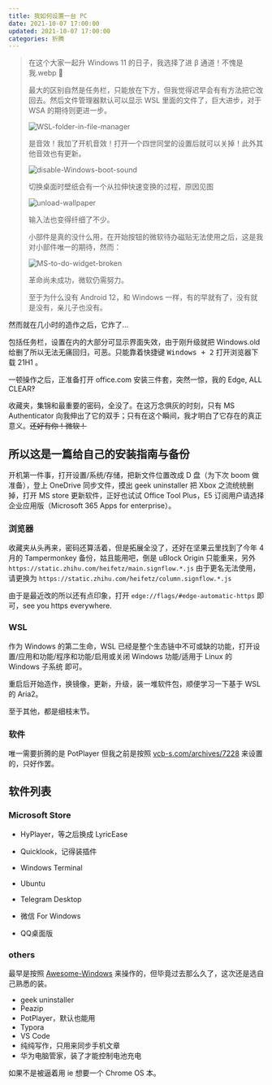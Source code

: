 ```yaml
---
title: 我如何设置一台 PC
date: 2021-10-07 17:00:00
updated: 2021-10-07 17:00:00
categories: 折腾
---
```


> 在这个大家一起升 Windows 11 的日子，我选择了进 β 通道！不愧是我.webp :triangular_flag_on_post:<!--more-->
>
> 最大的区别自然是任务栏，只能放在下方，但我觉得迟早会有有方法把它改回去。然后文件管理器默认可以显示 WSL 里面的文件了，巨大进步，对于 WSA 的期待则更进一步。
>
> ![WSL-folder-in-file-manager](../../images/set-a-pc/wsl-folder-in-file-manager.webp)
>
> 是音效！我加了开机音效！打开一个四世同堂的设置后就可以关掉！此外其他音效也有更新。
>
> ![disable-Windows-boot-sound](../../images/set-a-pc/disable-Windows-boot-sound.webp)
>
> 切换桌面时壁纸会有一个从拉伸快速变换的过程，原因见图
>
> ![unload-wallpaper](../../images/set-a-pc/unload-wallpaper.webp)
>
> 输入法也变得纤细了不少。
>
> 小部件是真的没什么用，在开始按钮的微软待办磁贴无法使用之后，这是我对小部件唯一的期待，然而：
>
> ![MS-to-do-widget-broken](../../images/set-a-pc/ms-to-do-widget-broken.webp)
>
> 革命尚未成功，微软仍需努力。
>
> 至于为什么没有 Android 12，和 Windows 一样，有的早就有了，没有就是没有，亲儿子也没有。

然而就在几小时的造作之后，它炸了…

包括任务栏，设置在内的大部分可显示界面失效，由于刚升级就把 Windows.old 给删了所以无法无痛回归，可恶。只能靠着快捷键 <kbd><kbd>Windows</kbd> + <kbd>2</kbd></kbd> 打开浏览器下载 21H1 。

一顿操作之后，正准备打开 office.com 安装三件套，突然一惊，我的 Edge, ALL CLEAR‽

收藏夹，集锦和最重要的密码，全没了。在这万念俱灰的时刻，只有 MS Authenticator 向我伸出了它的双手；只有在这个瞬间，我才明白了它存在的真正意义。~~还好有你！微软！~~

## 所以这是一篇给自己的安装指南与备份

开机第一件事，打开设置/系统/存储，把新文件位置改成 D 盘（为下次 boom 做准备），登上 OneDrive 同步文件，摸出 geek uninstaller 把 Xbox 之流统统删掉，打开 MS store 更新软件，正好也试试 Office Tool Plus，E5 订阅用户请选择企业应用版（Microsoft 365 Apps for enterprise）。

### 浏览器

收藏夹从头再来，密码还算活着，但是拓展全没了，还好在坚果云里找到了今年 4 月的 Tampermonkey 备份，姑且能用吧，倒是 uBlock Origin 只能重来，另外 `https://static.zhihu.com/heifetz/main.signflow.*.js` 由于更名无法使用，请更换为 `https://static.zhihu.com/heifetz/column.signflow.*.js`

由于是最近改的所以还有点印象，打开 `edge://flags/#edge-automatic-https` 即可，see you https everywhere.

### WSL

作为 Windows 的第二生命，WSL 已经是整个生态链中不可或缺的功能，打开设置/应用和功能/程序和功能/启用或关闭 Windows 功能/适用于 Linux 的 Windows 子系统 即可。

重启后开始造作，换镜像，更新，升级，装一堆软件包，顺便学习一下基于 WSL 的 Aria2。

至于其他，都是细枝末节。

### 软件

唯一需要折腾的是 PotPlayer 但我之前是按照 [vcb-s.com/archives/7228](https://vcb-s.com/archives/7228) 来设置的，只好作罢。

## 软件列表

### Microsoft Store

* HyPlayer，等之后换成 LyricEase

* Quicklook，记得装插件

* Windows Terminal

* Ubuntu

* Telegram Desktop

* 微信 For Windows

* QQ桌面版

### others

最早是按照 [Awesome-Windows](https://github.com/Awesome-Windows/Awesome) 来操作的，但毕竟过去那么久了，这次还是选自己熟悉的装。

* geek uninstaller
* Peazip
* PotPlayer，默认也能用
* Typora
* VS Code
* 纯纯写作，只用来同步手机文章
* 华为电脑管家，装了才能控制电池充电

如果不是被逼着用 ie 想要一个 Chrome OS 本。